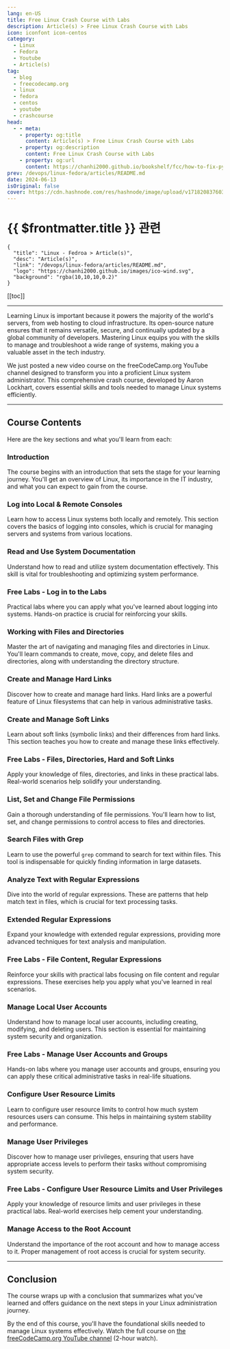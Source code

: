 ```yaml
---
lang: en-US
title: Free Linux Crash Course with Labs
description: Article(s) > Free Linux Crash Course with Labs
icon: iconfont icon-centos
category: 
  - Linux
  - Fedora
  - Youtube
  - Article(s)
tag: 
  - blog
  - freecodecamp.org
  - linux
  - fedora
  - centos
  - youtube
  - crashcourse
head:
  - - meta:
    - property: og:title
      content: Article(s) > Free Linux Crash Course with Labs
    - property: og:description
      content: Free Linux Crash Course with Labs
    - property: og:url
      content: https://chanhi2000.github.io/bookshelf/fcc/how-to-fix-python-installation-errors-on-mac.html
prev: /devops/linux-fedora/articles/README.md
date: 2024-06-13
isOriginal: false
cover: https://cdn.hashnode.com/res/hashnode/image/upload/v1718208376031/bdd35eb9-563f-4bc0-b15d-1bf85bcda9cc.jpeg
---
```


# {{ $frontmatter.title }} 관련

```component VPCard
{
  "title": "Linux - Fedroa > Article(s)",
  "desc": "Article(s)",
  "link": "/devops/linux-fedora/articles/README.md",
  "logo": "https://chanhi2000.github.io/images/ico-wind.svg",
  "background": "rgba(10,10,10,0.2)"
}
```

[[toc]]

---

<SiteInfo
  name="Free Linux Crash Course with Labs"
  desc="Learning Linux is important because it powers the majority of the world's servers, from web hosting to cloud infrastructure. Its open-source nature ensures that it remains versatile, secure, and continually updated by a global community of developers..."
  url="https://freecodecamp.org/news/free-linux-crash-course-with-labs/"
  logo="https://cdn.freecodecamp.org/universal/favicons/favicon.ico"
  preview="https://cdn.hashnode.com/res/hashnode/image/upload/v1718208376031/bdd35eb9-563f-4bc0-b15d-1bf85bcda9cc.jpeg"/>

Learning Linux is important because it powers the majority of the world's servers, from web hosting to cloud infrastructure. Its open-source nature ensures that it remains versatile, secure, and continually updated by a global community of developers. Mastering Linux equips you with the skills to manage and troubleshoot a wide range of systems, making you a valuable asset in the tech industry.

We just posted a new video course on the freeCodeCamp.org YouTube channel designed to transform you into a proficient Linux system administrator. This comprehensive crash course, developed by Aaron Lockhart, covers essential skills and tools needed to manage Linux systems efficiently.

---

## Course Contents

Here are the key sections and what you'll learn from each:

### Introduction

The course begins with an introduction that sets the stage for your learning journey. You'll get an overview of Linux, its importance in the IT industry, and what you can expect to gain from the course.

### Log into Local & Remote Consoles

Learn how to access Linux systems both locally and remotely. This section covers the basics of logging into consoles, which is crucial for managing servers and systems from various locations.

### Read and Use System Documentation

Understand how to read and utilize system documentation effectively. This skill is vital for troubleshooting and optimizing system performance.

### Free Labs - Log in to the Labs

Practical labs where you can apply what you've learned about logging into systems. Hands-on practice is crucial for reinforcing your skills.

### Working with Files and Directories

Master the art of navigating and managing files and directories in Linux. You'll learn commands to create, move, copy, and delete files and directories, along with understanding the directory structure.

### Create and Manage Hard Links

Discover how to create and manage hard links. Hard links are a powerful feature of Linux filesystems that can help in various administrative tasks.

### Create and Manage Soft Links

Learn about soft links (symbolic links) and their differences from hard links. This section teaches you how to create and manage these links effectively.

### Free Labs - Files, Directories, Hard and Soft Links

Apply your knowledge of files, directories, and links in these practical labs. Real-world scenarios help solidify your understanding.

### List, Set and Change File Permissions

Gain a thorough understanding of file permissions. You'll learn how to list, set, and change permissions to control access to files and directories.

### Search Files with Grep

Learn to use the powerful `grep` command to search for text within files. This tool is indispensable for quickly finding information in large datasets.

### Analyze Text with Regular Expressions

Dive into the world of regular expressions. These are patterns that help match text in files, which is crucial for text processing tasks.

### Extended Regular Expressions

Expand your knowledge with extended regular expressions, providing more advanced techniques for text analysis and manipulation.

### Free Labs - File Content, Regular Expressions

Reinforce your skills with practical labs focusing on file content and regular expressions. These exercises help you apply what you've learned in real scenarios.

### Manage Local User Accounts

Understand how to manage local user accounts, including creating, modifying, and deleting users. This section is essential for maintaining system security and organization.

### Free Labs - Manage User Accounts and Groups

Hands-on labs where you manage user accounts and groups, ensuring you can apply these critical administrative tasks in real-life situations.

### Configure User Resource Limits

Learn to configure user resource limits to control how much system resources users can consume. This helps in maintaining system stability and performance.

### Manage User Privileges

Discover how to manage user privileges, ensuring that users have appropriate access levels to perform their tasks without compromising system security.

### Free Labs - Configure User Resource Limits and User Privileges

Apply your knowledge of resource limits and user privileges in these practical labs. Real-world exercises help cement your understanding.

### Manage Access to the Root Account

Understand the importance of the root account and how to manage access to it. Proper management of root access is crucial for system security.

---

## Conclusion

The course wraps up with a conclusion that summarizes what you've learned and offers guidance on the next steps in your Linux administration journey.

By the end of this course, you'll have the foundational skills needed to manage Linux systems effectively. Watch the full course on [<VPIcon icon="fa-brands fa-youtube"/>the freeCodeCamp.org YouTube channel](https://youtu.be/6WatcfENsOU) (2-hour watch).

<VidStack src="youtube/6WatcfENsOU" />

